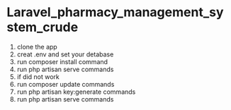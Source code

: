 # Laravel_pharmacy_management_system_crude

 1. clone the app
 2. creat .env and set your detabase
 3. run composer install command
 4. run php artisan serve commands
 5. if did not work
 6. run composer update commands
 7. run php artisan key:generate commands
 8. run php artisan serve commands
